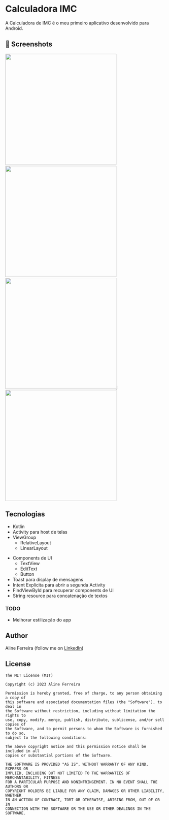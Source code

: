 # Calculadora IMC
A Calculadora de IMC é o meu primeiro aplicativo desenvolvido para Android. 

## :camera_flash: Screenshots
<!-- You can add more screenshots here if you like -->
<img src="/result/home1.png" width="350">&emsp;<img src="/result/home2.png" width="350">&emsp;<img src="/result/result.png" width="350">;&emsp;<img src="/result/result2.png" width="350">

## Tecnologias
* Kotlin
* Activity para host de telas
* ViewGroup
    * RelativeLayout
    * LinearLayout
- Components de UI
    - TextView
    - EditText
    - Button
- Toast para display de mensagens
- Intent Explicita para abrir a segunda Activity
- FindViewById para recuperar components de UI
- String resource para concatenação de textos


### TODO
- Melhorar estilização do app

## Author
Aline Ferreira (follow me on [LinkedIn](https://www.linkedin.com/in/ferreiraline/))

## License
```
The MIT License (MIT)

Copyright (c) 2023 Aline Ferreira

Permission is hereby granted, free of charge, to any person obtaining a copy of
this software and associated documentation files (the "Software"), to deal in
the Software without restriction, including without limitation the rights to
use, copy, modify, merge, publish, distribute, sublicense, and/or sell copies of
the Software, and to permit persons to whom the Software is furnished to do so,
subject to the following conditions:

The above copyright notice and this permission notice shall be included in all
copies or substantial portions of the Software.

THE SOFTWARE IS PROVIDED "AS IS", WITHOUT WARRANTY OF ANY KIND, EXPRESS OR
IMPLIED, INCLUDING BUT NOT LIMITED TO THE WARRANTIES OF MERCHANTABILITY, FITNESS
FOR A PARTICULAR PURPOSE AND NONINFRINGEMENT. IN NO EVENT SHALL THE AUTHORS OR
COPYRIGHT HOLDERS BE LIABLE FOR ANY CLAIM, DAMAGES OR OTHER LIABILITY, WHETHER
IN AN ACTION OF CONTRACT, TORT OR OTHERWISE, ARISING FROM, OUT OF OR IN
CONNECTION WITH THE SOFTWARE OR THE USE OR OTHER DEALINGS IN THE SOFTWARE.
